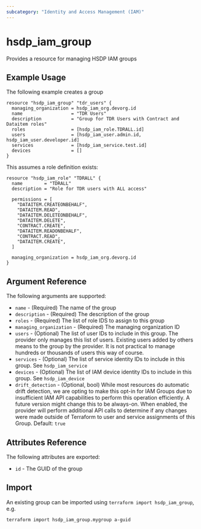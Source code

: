 ```yaml
---
subcategory: "Identity and Access Management (IAM)"
---
```


# hsdp_iam_group

Provides a resource for managing HSDP IAM groups

## Example Usage

The following example creates a group

```hcl
resource "hsdp_iam_group" "tdr_users" {
  managing_organization = hsdp_iam_org.devorg.id
  name                  = "TDR Users"
  description           = "Group for TDR Users with Contract and Dataitem roles"
  roles                 = [hsdp_iam_role.TDRALL.id]
  users                 = [hsdp_iam_user.admin.id, hsdp_iam_user.developer.id]
  services              = [hsdp_iam_service.test.id]
  devices               = []
}
```

This assumes a role definition exists:

```hcl
resource "hsdp_iam_role" "TDRALL" {
  name        = "TDRALL"
  description = "Role for TDR users with ALL access"

  permissions = [
    "DATAITEM.CREATEONBEHALF",
    "DATAITEM.READ",
    "DATAITEM.DELETEONBEHALF",
    "DATAITEM.DELETE",
    "CONTRACT.CREATE",
    "DATAITEM.READONBEHALF",
    "CONTRACT.READ",
    "DATAITEM.CREATE",
  ]

  managing_organization = hsdp_iam_org.devorg.id
}
```

## Argument Reference

The following arguments are supported:

* `name` - (Required) The name of the group
* `description` - (Required) The description of the group
* `roles` - (Required) The list of role IDS to assign to this group
* `managing_organization` - (Required) The managing organization ID
* `users` - (Optional) The list of user IDs to include in this group. The provider only manages this list of users. Existing users added by others means to the group by the provider. It is not practical to manage hundreds or thousands of users this way of course.
* `services` - (Optional) The list of service identity IDs to include in this group. See `hsdp_iam_service`
* `devices` - (Optional) The list of IAM device identity IDs to include in this group. See `hsdp_iam_device`
* `drift_detection` - (Optional, bool) While most resources do automatic drift detection, we are opting to make this
  opt-in for IAM Groups due to insufficient IAM API capabilities to perform this operation efficiently.
  A future version might change this to be always-on. When enabled, the provider will perform additional API calls
  to determine if any changes were made outside of Terraform to user and service assignments of this Group. Default: `true`

## Attributes Reference

The following attributes are exported:

* `id` - The GUID of the group

## Import

An existing group can be imported using `terraform import hsdp_iam_group`, e.g.

```shell
terraform import hsdp_iam_group.mygroup a-guid
```
